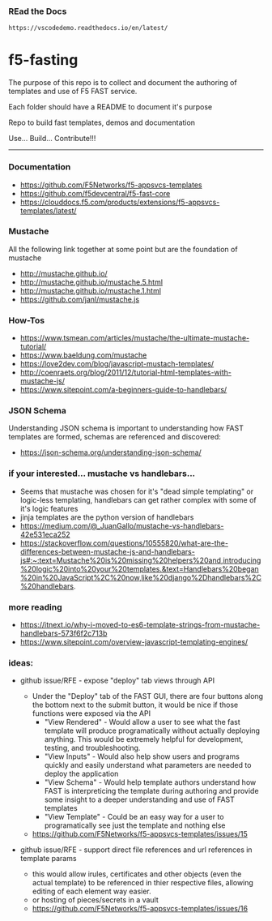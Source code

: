 ### REad the Docs

    https://vscodedemo.readthedocs.io/en/latest/




# f5-fasting

The purpose of this repo is to collect and document the authoring of templates and use of F5 FAST service.

Each folder should have a README to document it's purpose

Repo to build fast templates, demos and documentation

Use... Build... Contribute!!!

---

### Documentation

- https://github.com/F5Networks/f5-appsvcs-templates
- https://github.com/f5devcentral/f5-fast-core
- https://clouddocs.f5.com/products/extensions/f5-appsvcs-templates/latest/

### Mustache

All the following link together at some point but are the foundation of mustache

- http://mustache.github.io/
- http://mustache.github.io/mustache.5.html
- http://mustache.github.io/mustache.1.html
- https://github.com/janl/mustache.js


### How-Tos

- https://www.tsmean.com/articles/mustache/the-ultimate-mustache-tutorial/
- https://www.baeldung.com/mustache
- https://love2dev.com/blog/javascript-mustach-templates/
- http://coenraets.org/blog/2011/12/tutorial-html-templates-with-mustache-js/
- https://www.sitepoint.com/a-beginners-guide-to-handlebars/

### JSON Schema

Understanding JSON schema is important to understanding how FAST templates are formed, schemas are referenced and discovered:

- https://json-schema.org/understanding-json-schema/

### if your interested... mustache vs handlebars...

- Seems that mustache was chosen for it's "dead simple templating" or logic-less templating, handlebars can get rather complex with some of it's logic features
- jinja templates are the python version of handlebars
- https://medium.com/@_JuanGallo/mustache-vs-handlebars-42e531eca252
- https://stackoverflow.com/questions/10555820/what-are-the-differences-between-mustache-js-and-handlebars-js#:~:text=Mustache%20is%20missing%20helpers%20and,introducing%20logic%20into%20your%20templates.&text=Handlebars%20began%20in%20JavaScript%2C%20now,like%20django%2Dhandlebars%2C%20handlebars.

### more reading

- https://itnext.io/why-i-moved-to-es6-template-strings-from-mustache-handlebars-573f6f2c713b
- https://www.sitepoint.com/overview-javascript-templating-engines/

### ideas:

- github issue/RFE - expose "deploy" tab views through API 
    - Under the "Deploy" tab of the FAST GUI, there are four buttons along the bottom next to the submit button, it would be nice if those functions were exposed via the API
        - "View Rendered" - Would allow a user to see what the fast template will produce programatically without actually deploying anything.  This would be extremely helpful for development, testing, and troubleshooting.
        - "View Inputs" - Would also help show users and programs quickly and easily understand what parameters are needed to deploy the application
        - "View Schema" - Would help template authors understand how FAST is interpreticing the template during authoring and provide some insight to a deeper understanding and use of FAST templates
        - "View Template" - Could be an easy way for a user to programatically see just the template and nothing else
    - https://github.com/F5Networks/f5-appsvcs-templates/issues/15


- github issue/RFE - support direct file references and url references in template params
    - this would allow irules, certificates and other objects (even the actual template) to be referenced in thier respective files, allowing editing of each element way easier.
    - or hosting of pieces/secrets in a vault
    - https://github.com/F5Networks/f5-appsvcs-templates/issues/16
